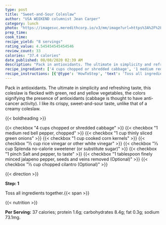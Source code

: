 ```yaml
---
type: post
title: "Sweet-and-Sour Coleslaw"
author: "USA WEEKEND columnist Jean Carper"
category: lunch
photo: "https://imagesvc.meredithcorp.io/v3/mm/image?url=https%3A%2F%2Fimages.media-allrecipes.com%2Fuserphotos%2F2339263.jpg"
prep_time: 
cook_time: 
recipe_yield: "8 servings"
rating_value: 4.545454545454546
review_count: 33
calories: "37.4 calories"
date_published: 08/08/2020 02:39 AM
description: "Pack in antioxidants. The ultimate in simplicity and refreshing taste, this coleslaw is flecked with green, red and yellow vegetables, the colors signifying the presence of antioxidants (cabbage is thought to have anti-cancer activity). I like its crispy, sweet-and-sour taste, unlike that of a creamy coleslaw."
recipe_ingredient: ['4 cups chopped or shredded cabbage', '1 medium red bell pepper, chopped', '1 cup thinly sliced green onions', '1 cup cooked corn kernels', '½ cup rice vinegar or other white vinegar  ', '⅓ cup Splenda no-calorie sweetener (or substitute sugar)', '1 pinch Salt and pepper, to taste', '1 tablespoon finely minced jalapeno pepper, seeds and veins removed', '½ cup chopped cilantro']
recipe_instructions: [{'@type': 'HowToStep', 'text': 'Toss all ingredients together.\n'}]
---
```


Pack in antioxidants. The ultimate in simplicity and refreshing taste, this coleslaw is flecked with green, red and yellow vegetables, the colors signifying the presence of antioxidants (cabbage is thought to have anti-cancer activity). I like its crispy, sweet-and-sour taste, unlike that of a creamy coleslaw. 

{{< boldheading >}}

{{< checkbox "4 cups chopped or shredded cabbage" >}}
{{< checkbox "1 medium red bell pepper, chopped" >}}
{{< checkbox "1 cup thinly sliced green onions" >}}
{{< checkbox "1 cup cooked corn kernels" >}}
{{< checkbox "½ cup rice vinegar or other white vinegar" >}}
{{< checkbox "⅓ cup Splenda no-calorie sweetener (or substitute sugar)" >}}
{{< checkbox "1 pinch Salt and pepper, to taste" >}}
{{< checkbox "1 tablespoon finely minced jalapeno pepper, seeds and veins removed  (Optional)" >}}
{{< checkbox "½ cup chopped cilantro  (Optional)" >}}


{{< direction >}}

**Step: 1**

Toss all ingredients together.{{< span >}}

{{< nutrition >}}

**Per Serving:** 37 calories; protein 1.6g; carbohydrates 8.4g; fat 0.3g; sodium 73.1mg.